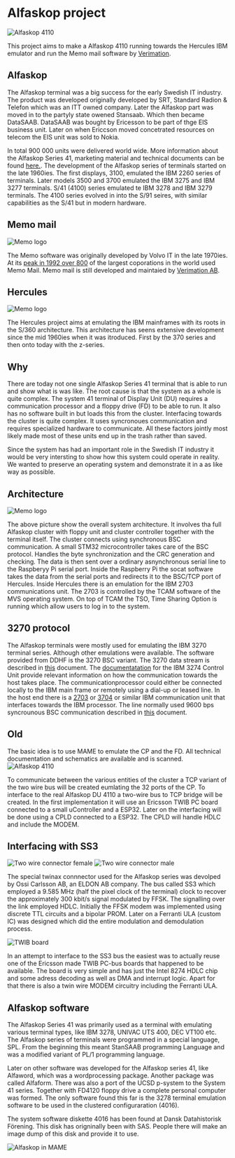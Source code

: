# Alfaskop project

![Alfaskop 4110](https://github.com/MattisLind/alfaskop_emu/raw/master/pics/Alfaskop_console_mode.png)

This project aims to make a Alfaskop 4110 running towards the Hercules IBM emulator and run the Memo mail software by [Verimation](http://www.verimation.se/).

## Alfaskop

The Alfaskop terminal was a big success for the early Swedish IT industry. The product was developed originally developed by SRT, Standard Radion & Telefon which was an ITT owned company. Later the Alfaskop part was moved in to the partyly state owened Stansaab. Which then became DataSAAB. DataSAAB was bought by Ericesson to be part of thge EIS business unit. Later on when Ericcson moved concetrated resources on telecom the EIS unit was sold to Nokia. 

In total 900 000 units were delivered world wide.
More information about the Alfaskop Series 41, marketing material and technical documents can be found [here.](http://www.datormuseum.se/peripherals/terminals/alfaskop). The development of the Alfaskop series of terminals started on the late 1960ies. The first displays, 3100, emulated the IBM 2260 series of terminals. Later models 3500 and 3700 emulated the IBM 3275 and IBM 3277 terminals. S/41 (4100) series emulated te IBM 3278 and IBM 3279 terminals. The 4100 series evolved in into the S/91 seires, with similar capabilities as the S/41 but in modern hardware.

## Memo mail
![Memo logo](https://github.com/MattisLind/alfaskop_emu/raw/master/pics/memo_veri2_logo.gif)

The Memo software was originally developed by Volvo IT in the late 1970ies. At its [peak in 1992 over 800](https://sv.wikipedia.org/wiki/Memo_Mail) of the largest coporations in the world used Memo Mail. Memo mail is still developed and maintaied by [Verimation AB](http://www.verimation.se/).

## Hercules
![Memo logo](https://github.com/MattisLind/alfaskop_emu/raw/master/pics/Hercules.gif)

The Hercules project aims at emulating the IBM mainframes with its roots in the S/360 architecture. This architecture has seens extensive development since the mid 1960ies when it was itroduced. First by the 370 series and then onto today with the z-series.

## Why
There are today not one single Alfaskop Series 41 terminal that is able to run and show what is was like. The root cause
is that the system as a whole  is quite complex. The system 41 terminal of Display Unit (DU) requires a communication processor and a floppy drive (FD) to be able to run. It also has no software built in but loads this from the cluster.
Interfacing towards the cluster is quite complex. It uses syncronoues communication and requires specialized hardware to communicate. All these factors jointly most likely made most of these units end up in the trash rather than saved.

Since the system has had an important role in the Swedish IT industry it would be very intersting to show how this system could operate in reality. We wanted to preserve an operating system and demonstrate it in a as like way as possible.

## Architecture
![Memo logo](https://github.com/MattisLind/alfaskop_emu/raw/master/pics/NewArchitecture.jpg)

The above picture show the overall system architecture. It involves tha full Alfaskop cluster with floppy unit and cluster controller together with the terminal itself. The cluster connects using synchronous BSC communication. A small STM32 microcontroller takes care of the BSC protocol. Handles the byte synchronization and the CRC generation and checking. The data is then sent over a ordinary asnynchronous serial line to the Raspberyy Pi serial port. Inside the Raspberry Pi the socat software takes the data from the serial ports and redirects it to the BSC/TCP port of Hercules. Inside Hercules there is an emulation for the IBM 2703 communications unit. The 2703 is controlled by the TCAM software of the MVS operating system. On top of TCAM the TSO, Time Sharing Option is running which allow users to log in to the system.

## 3270 protocol

The Alfaskop terminals were mostly used for emulating the IBM 3270 terminal series. Although other emulations were available. The software provided from DDHF is the 3270 BSC variant. The 3270 data stream is described in [this](http://bitsavers.trailing-edge.com/pdf/ibm/3270/GA23-0059-4_3270_Data_Stream_Programmers_Reference_Dec88.pdf) document. The [documentatation](http://bitsavers.org/pdf/ibm/3274/GA23-0061-1_3274_Control_Unit_Description_and_Programmers_Guide_Jan84.pdf) for the IBM 3274 Control Unit provide relevant information on how the communication towards the host takes place. The communicationprocessor could either be connected locally to the IBM main frame or remotely using a dial-up or leased line. In the host end there is a [2703](http://bitsavers.informatik.uni-stuttgart.de/pdf/ibm/2703/GA27-2703-1_2703_Transmission_Ctl_Component_Descr_May67.pdf) or [3704](http://bitsavers.informatik.uni-stuttgart.de/pdf/ibm/3704_3705/GC30-3004-5_3704_3705_Communications_Controller_Principles_of_Operation_May1979.pdf) or similar IBM communication unit that interfaces towards the IBM processor. The line normally used 9600 bps syncrounous BSC communication described in [this](http://bitsavers.trailing-edge.com/pdf/ibm/datacomm/GA27-3004-2_General_Information_Binary_Synchronous_Communications_Oct70.pdf) document.

## Old

The basic idea is to use MAME to emulate the CP and the FD. All technical documentation and schematics are available and is scanned.
![Alfaskop 4110](https://github.com/MattisLind/alfaskop_emu/raw/master/pics/Alfaskop_emu_architecure.png)


To communicate between the various entities of the cluster a TCP variant of the two wire bus will be created eumlating the 32 ports of the CP. To interface to the real Alfaskop DU 4110 a two-wire bus to TCP bridge will be created. In the first implementation it will use an Ericsson TWIB PC board connected to a small uController and a ESP32. Later on the interfacing will be done using a CPLD connected to a ESP32. The CPLD will handle HDLC and include the MODEM.



## Interfacing with SS3

![Two wire connector female](https://i.imgur.com/YzAfB2gl.png)
![Two wire connector male](https://github.com/MattisLind/alfaskop_emu/raw/master/pics/TwinaxConnectorMale_small.png)


The special twinax connnector used for the Alfaskop series was devolped by Ossi Carlsson AB, an ELDON AB company. The bus called SS3 which employed a 9.585 MHz (half the pixel clock of the terminal) clock to recover the approximately 300 kbit/s signal modulated by FFSK. The signalling over the link employed HDLC. Initially the FFSK modem was implemented using discrete TTL circuits and a bipolar PROM. Later on a Ferranti ULA (custom IC) was designed which did the entire modulation and demodulation process. 

![TWIB board](https://i.imgur.com/grnMKvj.jpg)

In an attempt to interface to the SS3 bus the easiest was to actually reuse one of the Ericsson made TWIB PC-bus boards that happened to be available. The board is very simple and has just the Intel 8274 HDLC chip and some adress decoding as well as DMA and interrupt logic. Apart for that there is also a twin wire MODEM circuitry including the Ferranti ULA.


## Alfaskop software

The Alfaskop Series 41 was primarily used as a terminal with emulating various terminal types, like IBM 3278, UNIVAC UTS 400, DEC VT100 etc. The Alfaskop series of terminals were programmed in a special language, SPL. From the beginning this meant StanSAAB programming Language and was a modified variant of PL/1 programming language.

Later on other software was developed for the Alfaskop series 41, like Alfaword, which was a wordprocessing package. Another package was called Alfaform. There was also a port of the UCSD p-system to the System 41 series. Together with FD4120 floppy drive a complete personal computer was formed. The only software found this far is the 3278 terminal emulation software to be used in the clustered configuraration (4016).

The system software diskette 4016 has been found at Dansk Datahistorisk Förening. This disk has origninally been with SAS. People there will make an image dump of this disk
and provide it to use.

![Alfaskop in MAME](https://github.com/MattisLind/alfaskop_emu/raw/master/pics/SoftwareDisks.jpg)
 



